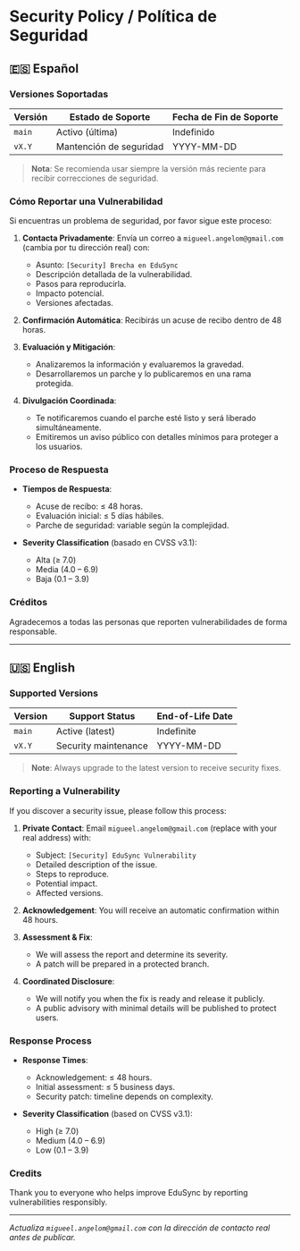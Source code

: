 # Security Policy / Política de Seguridad

## 🇪🇸 Español

### Versiones Soportadas

| Versión | Estado de Soporte       | Fecha de Fin de Soporte |
| ------- | ----------------------- | ----------------------- |
| `main`  | Activo (última)         | Indefinido              |
| `vX.Y`  | Mantención de seguridad | YYYY-MM-DD              |

> **Nota**: Se recomienda usar siempre la versión más reciente para recibir correcciones de seguridad.

### Cómo Reportar una Vulnerabilidad

Si encuentras un problema de seguridad, por favor sigue este proceso:

1. **Contacta Privadamente**: Envía un correo a `migueel.angelom@gmail.com` (cambia por tu dirección real) con:

   * Asunto: `[Security] Brecha en EduSync`
   * Descripción detallada de la vulnerabilidad.
   * Pasos para reproducirla.
   * Impacto potencial.
   * Versiones afectadas.
2. **Confirmación Automática**: Recibirás un acuse de recibo dentro de 48 horas.
3. **Evaluación y Mitigación**:

   * Analizaremos la información y evaluaremos la gravedad.
   * Desarrollaremos un parche y lo publicaremos en una rama protegida.
4. **Divulgación Coordinada**:

   * Te notificaremos cuando el parche esté listo y será liberado simultáneamente.
   * Emitiremos un aviso público con detalles mínimos para proteger a los usuarios.

### Proceso de Respuesta

* **Tiempos de Respuesta**:

  * Acuse de recibo: ≤ 48 horas.
  * Evaluación inicial: ≤ 5 días hábiles.
  * Parche de seguridad: variable según la complejidad.
* **Severity Classification** (basado en CVSS v3.1):

  * Alta (≥ 7.0)
  * Media (4.0 – 6.9)
  * Baja (0.1 – 3.9)

### Créditos

Agradecemos a todas las personas que reporten vulnerabilidades de forma responsable.

---

## 🇺🇸 English

### Supported Versions

| Version | Support Status       | End-of-Life Date |
| ------- | -------------------- | ---------------- |
| `main`  | Active (latest)      | Indefinite       |
| `vX.Y`  | Security maintenance | YYYY-MM-DD       |

> **Note**: Always upgrade to the latest version to receive security fixes.

### Reporting a Vulnerability

If you discover a security issue, please follow this process:

1. **Private Contact**: Email `migueel.angelom@gmail.com` (replace with your real address) with:

   * Subject: `[Security] EduSync Vulnerability`
   * Detailed description of the issue.
   * Steps to reproduce.
   * Potential impact.
   * Affected versions.
2. **Acknowledgement**: You will receive an automatic confirmation within 48 hours.
3. **Assessment & Fix**:

   * We will assess the report and determine its severity.
   * A patch will be prepared in a protected branch.
4. **Coordinated Disclosure**:

   * We will notify you when the fix is ready and release it publicly.
   * A public advisory with minimal details will be published to protect users.

### Response Process

* **Response Times**:

  * Acknowledgement: ≤ 48 hours.
  * Initial assessment: ≤ 5 business days.
  * Security patch: timeline depends on complexity.
* **Severity Classification** (based on CVSS v3.1):

  * High (≥ 7.0)
  * Medium (4.0 – 6.9)
  * Low (0.1 – 3.9)

### Credits

Thank you to everyone who helps improve EduSync by reporting vulnerabilities responsibly.

---

*Actualiza `migueel.angelom@gmail.com` con la dirección de contacto real antes de publicar.*

